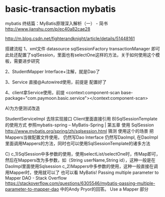 # basic-transaction mybatis
mybatis
终结篇：MyBatis原理深入解析（一） - 简书
http://www.jianshu.com/p/ec40a82cae28

http://m.blog.csdn.net/fighterandknight/article/details/51448161


搭建流程
1、xml文件
datasource
sqlSessionFactory
transactionManager
即可
此处还配置了sqlSession，里面也有selectOne这样的方法，关于如何使用这个模板，需要进步研究
 

2、StudentMapper Interface+注解，就是Dao了

3、Service 直接@Autowired使用，前提是
<bean class="org.mybatis.spring.mapper.MapperScannerConfigurer">
	<property name="basePackage" value="com.paymoon.basic.mappers" />
</bean>
配置好了

4、client拿Service使用，前提
<context:component-scan base-package="com.paymoon.basic.service"></context:component-scan>

A)为方便测试改造

StudentServiceImpl 去除实现接口
Client里面直接引用
B)SqlSessionTemplate的使用方式
参照mybatis-spring – MyBatis-Spring | 第五章 使用 SqlSession
http://www.mybatis.org/spring/zh/sqlsession.html
猜测
使用这个的场景
把Mappers当做配置文件使用，
仍然写Dao Interface
仍然写DaoImpl,
在DaoImpl里面调用Mappers的方法，同时也可以使用SqlSessionTemplate的诸多方法

C)
 c_1)SqlSession中多参数的使用，使用selectList/selectOne时，传Map即可，然后在Mappers改为多参数，如（String userName,String id），这种一般是在DaoImpl里面使用Sqlsession
 c_2)Mappers中多参数的使用，这种一般直接在调用Mapper时，使用就可以了
 也可以看
 MyBatis! Passing multiple parameter to Mapper DAO - Stack Overflow
https://stackoverflow.com/questions/6305546/mybatis-passing-multiple-parameter-to-mapper-dao
中的Andy Pryor的回答。
 Use a Mapper
 部分
	